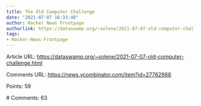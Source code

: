 ```yaml
---
title: The Old Computer Challenge
date: "2021-07-07 16:33:48"
author: Hacker News Frontpage
authorlink: https://dataswamp.org/~solene/2021-07-07-old-computer-challenge.html
tags:
- Hacker-News-Frontpage
---
```


<p>Article URL: <a href="https://dataswamp.org/~solene/2021-07-07-old-computer-challenge.html">https://dataswamp.org/~solene/2021-07-07-old-computer-challenge.html</a></p>
<p>Comments URL: <a href="https://news.ycombinator.com/item?id=27762986">https://news.ycombinator.com/item?id=27762986</a></p>
<p>Points: 59</p>
<p># Comments: 63</p>
